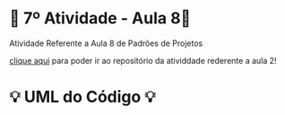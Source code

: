 # 🚀 7º Atividade - Aula 8🚀
Atividade Referente a Aula 8 de Padrões de Projetos

[clique aqui](https://github.com/Hugo-Machado02/padroes-projeto-atividades/) para poder ir ao repositório da atividdade rederente a aula 2!


#  :bulb: UML do Código :bulb:
